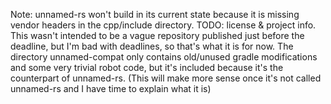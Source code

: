Note: unnamed-rs won't build in its current state because it is missing vendor headers in the cpp/include directory.
TODO: license & project info. 
This wasn't intended to be a vague repository published just before the deadline, but I'm bad with deadlines, so that's what it is for now. 
The directory unnamed-compat only contains old/unused gradle modifications and some very trivial robot code, but it's included because it's the counterpart of unnamed-rs. (This will make more sense once it's not called unnamed-rs and I have time to explain what it is)

